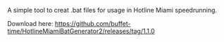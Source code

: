 A simple tool to creat .bat files for usage in Hotline Miami speedrunning.

Download here: https://github.com/buffet-time/HotlineMiamiBatGenerator2/releases/tag/1.1.0
